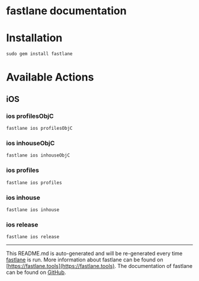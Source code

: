 fastlane documentation
================
# Installation
```
sudo gem install fastlane
```
# Available Actions
## iOS
### ios profilesObjC
```
fastlane ios profilesObjC
```

### ios inhouseObjC
```
fastlane ios inhouseObjC
```

### ios profiles
```
fastlane ios profiles
```

### ios inhouse
```
fastlane ios inhouse
```

### ios release
```
fastlane ios release
```


----

This README.md is auto-generated and will be re-generated every time [fastlane](https://fastlane.tools) is run.
More information about fastlane can be found on [https://fastlane.tools](https://fastlane.tools).
The documentation of fastlane can be found on [GitHub](https://github.com/fastlane/fastlane/tree/master/fastlane).